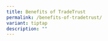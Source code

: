```yaml
---
title: Benefits of TradeTrust
permalink: /benefits-of-tradetrust/
variant: tiptap
description: ""
---
```

